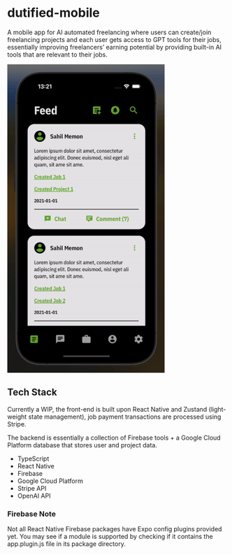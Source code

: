 # dutified-mobile

A mobile app for AI automated freelancing where users can create/join freelancing projects and each user gets access to GPT tools for their jobs, essentially improving freelancers’ earning potential by providing built-in AI tools that are relevant to their jobs.

![Dutified Mobile Demo](assets/images/dutified-mobile-demo.gif)

## Tech Stack

Currently a WIP, the front-end is built upon React Native and Zustand (light-weight state management), job payment transactions are processed using Stripe.

The backend is essentially a collection of Firebase tools + a Google Cloud Platform database that stores user and project data.

-   TypeScript
-   React Native
-   Firebase
-   Google Cloud Platform
-   Stripe API
-   OpenAI API

### Firebase Note

Not all React Native Firebase packages have Expo config plugins provided yet. You may see if a module is supported by checking if it contains the app.plugin.js file in its package directory.
